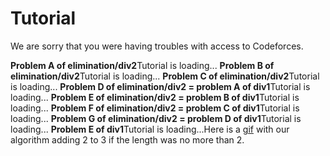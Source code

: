 # Tutorial

We are sorry that you were having troubles with access to Codeforces.

 **Problem A of elimination/div2**Tutorial is loading... **Problem B of elimination/div2**Tutorial is loading... **Problem C of elimination/div2**Tutorial is loading... **Problem D of elimination/div2 = problem A of div1**Tutorial is loading... **Problem E of elimination/div2 = problem B of div1**Tutorial is loading... **Problem F of elimination/div2 = problem C of div1**Tutorial is loading... **Problem G of elimination/div2 = problem D of div1**Tutorial is loading... **Problem E of div1**Tutorial is loading...Here is a [gif](https://codeforces.com/https://i.imgur.com/AkYVBRN.gif) with our algorithm adding 2 to 3 if the length was no more than 2.

